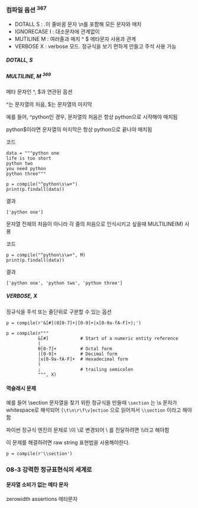 ### 컴파일 옵션 <sup>367</sup>

- DOTALL S : .이 줄바꿈 문자 \n를 포함해 모든 문자와 매치
- IGNORECASE I : 대소문자에 관계없이
- MUTILINE M : 여러줄과 매치 ^ $ 메타문자 사용과 관계
- VERBOSE X : verbose 모드. 정규식을 보기 편하게 만들고 주석 사용 가능

##### DOTALL, S
##### MULTILINE, M <sup>369</sup>
메타 문자인 ^, $과 연관된 옵션

^는 문자열의 처음, $는 문자열의 마지막

예를 들어, ^python인 경우, 문자열의 처음은 항상 python으로 시작해야 매치됨

python$이라면 문자열의 마지막은 항상 python으로 끝나야 매치됨

코드
```
data = """python one
life is too short
python two
you need python
python three"""

p = compile("^python\s\w+")
print(p.findall(data))
```
결과
```
['python one']
```
문자열 전체의 처음이 아니라 각 줄의 처음으로 인식시키고 싶을때 MULTILINE(M) 사용

코드
```
p = compile("^python\s\w+", M)
print(p.findall(data))
```
결과
```
['python one', 'python two', 'python three']
```
##### VERBOSE, X
정규식을 주석 또는 줄단위로 구분할 수 있는 옵션
```
p = compile(r'&[#](0[0-7]+|[0-9]+|x[0-9a-fA-F]+);')
```

```
p = compile(r"""
            &[#]            # Start of a numeric entity reference
            (
            0[0-7]+         # Octal form
            |[0-9]+         # Decimal form
            |x[0-9a-fA-F]+  # Hexadecimal form
            )
            ;               # trailing semicolon
            """, X)
```
#### 역슬래시 문제
예를 들어 \section 문자열을 찾기 위한 정규식을 만들때
`\section` 는 \s 문자가 whitespace로 해석되어 `[\t\n\r\f\v]ection` 으로 읽어져서 `\\section` 이라고 해야함

파이썬 정규식 엔진의 문제로 \\이 \로 변경되어 \\ 를 전달하려면 \\\\라고 해야함

이 문제를 해결하려면 raw string 표현법을 사용해야한다.
```
p = compile(r'\\section')
```
### 08-3 강력한 정규표현식의 세계로
#### 문자열 소비가 없는 메타 문자
zerowidth assertions 메타문자
